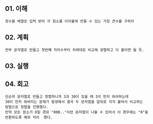 ## 01. 이해
    정수를 배열로 입력 받아 각 원소를 이어붙여 만들 수 있는 가장 큰수를 구하라
       
## 02. 계획
    전부 문자열로 만들고 첫번째 자리수부터 차례대로 비교해 정렬하고 다 붙이면 될 듯.
    
## 03. 실행

## 04. 회고
    단순히 문자열로 만들고 정렬하니까 3과 30이 있을 때 3이 먼저 와야하는데
    30이 먼저 와버리는 문제가 발생해서 결국 두 문자열을 앞뒤로 각각 붙여서 비교하는
    방법으로 정렬을 진행했다.
    만약 모든 원소가 0일 경유 "000.."이런 문자열이 나올 수 있어서 이 경우에는 "0"을
    반환하도록 예외 처리  했다.
